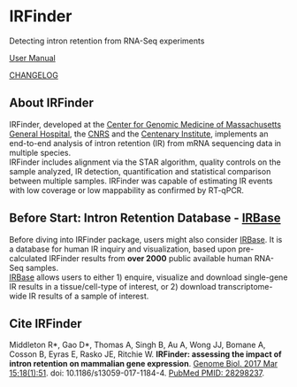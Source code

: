 # IRFinder
Detecting intron retention from RNA-Seq experiments

[User Manual](https://github.com/williamritchie/IRFinder/wiki)

[CHANGELOG](https://github.com/williamritchie/IRFinder/CHANGELOG.md)

## About IRFinder

IRFinder, developed at the [Center for Genomic Medicine of Massachusetts General Hospital](https://cgm.massgeneral.org/), the [CNRS](http://www.cnrs.com) and the [Centenary Institute](https://www.centenary.org.au), implements an end-to-end analysis of intron retention (IR) from mRNA sequencing data in multiple species.    
IRFinder includes alignment via the STAR algorithm, quality controls on the sample analyzed, IR detection, quantification and statistical comparison between multiple samples. IRFinder was capable of estimating IR events with low coverage or low mappability as confirmed by RT-qPCR.  
    
## Before Start: Intron Retention Database - [IRBase](http://mimirna.centenary.org.au/irfinder/database/)
Before diving into IRFinder package, users might also consider [IRBase](http://mimirna.centenary.org.au/irfinder/database/). It is a database for human IR inquiry and visualization, based upon pre-calculated IRFinder results from **over 2000** public available human RNA-Seq samples.     
[IRBase](http://mimirna.centenary.org.au/irfinder/database/) allows users to either 1) enquire, visualize and download single-gene IR results in a tissue/cell-type of interest, or 2) download transcriptome-wide IR results of a sample of interest.     
        
## Cite IRFinder    
Middleton R*, Gao D*, Thomas A, Singh B, Au A, Wong JJ, Bomane A, Cosson B, Eyras E, Rasko JE, Ritchie W. **IRFinder: assessing the impact of intron retention on mammalian gene expression**. [Genome Biol. 2017 Mar 15;18(1):51](https://genomebiology.biomedcentral.com/articles/10.1186/s13059-017-1184-4). doi: 10.1186/s13059-017-1184-4. [PubMed PMID: 28298237](https://www-ncbi-nlm-nih-gov.ezp-prod1.hul.harvard.edu/pubmed/28298237).


